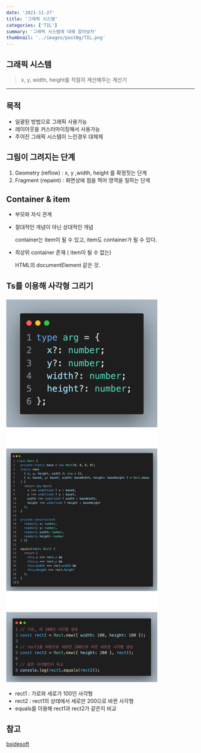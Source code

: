```yaml
---
date: '2021-11-27'
title: '그래픽 시스템'
categories: ['TIL']
summary: '그래픽 시스템에 대해 알아보자'
thumbnail: '../images/postBg/TIL.png'
---
```


## 그래픽 시스템

> x, y, width, height를 적절히 계산해주는 계산기

---

## 목적

- 일괄된 방법으로 그래픽 사용가능
- 레이아웃을 커스터마이징해서 사용가능
- 주어진 그래픽 시스템이 느린경우 대체제

## 그림이 그려지는 단계

1. Geometry (reflow) : x, y ,width, height 를 확정짓는 단계
2. Fragment (repaint) : 화면상에 점을 찍어 영역을 칠하는 단계

## Container & item

- 부모와 자식 관계

- 절대적인 개념이 아닌 상대적인 개념

  container는 item이 될 수 있고, item도 container가 될 수 있다.

- 최상위 container 존재 ( item이 될 수 없는)

  HTML의 documentElement 같은 것.

## Ts를 이용해 사각형 그리기

### <img src="../images/posts/graphic.png"/>

- rect1 : 가로와 세로가 100인 사각형
- rect2 : rect1의 상태에서 세로만 200으로 바뀐 사각형
- equals를 이용해 rect1과 rect2가 같은지 비교

## 참고

[bsidesoft](https://www.bsidesoft.com/8071)

